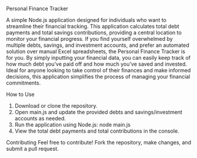Personal Finance Tracker

A simple Node.js application designed for individuals who want to streamline their financial tracking. This application calculates total debt payments and total savings contributions, providing a central location to monitor your financial progress.
If you find yourself overwhelmed by multiple debts, savings, and investment accounts, and prefer an automated solution over manual Excel spreadsheets, the Personal Finance Tracker is for you. By simply inputting your financial data, you can easily keep track of how much debt you've paid off and how much you've saved and invested.
Ideal for anyone looking to take control of their finances and make informed decisions, this application simplifies the process of managing your financial commitments.

How to Use
1. Download or clone the repository.
2. Open main.js and update the provided debts and savings/investment accounts as needed.
3. Run the application using Node.js: node main.js
4. View the total debt payments and total contributions in the console.

Contributing
Feel free to contribute! Fork the repository, make changes, and submit a pull request.
